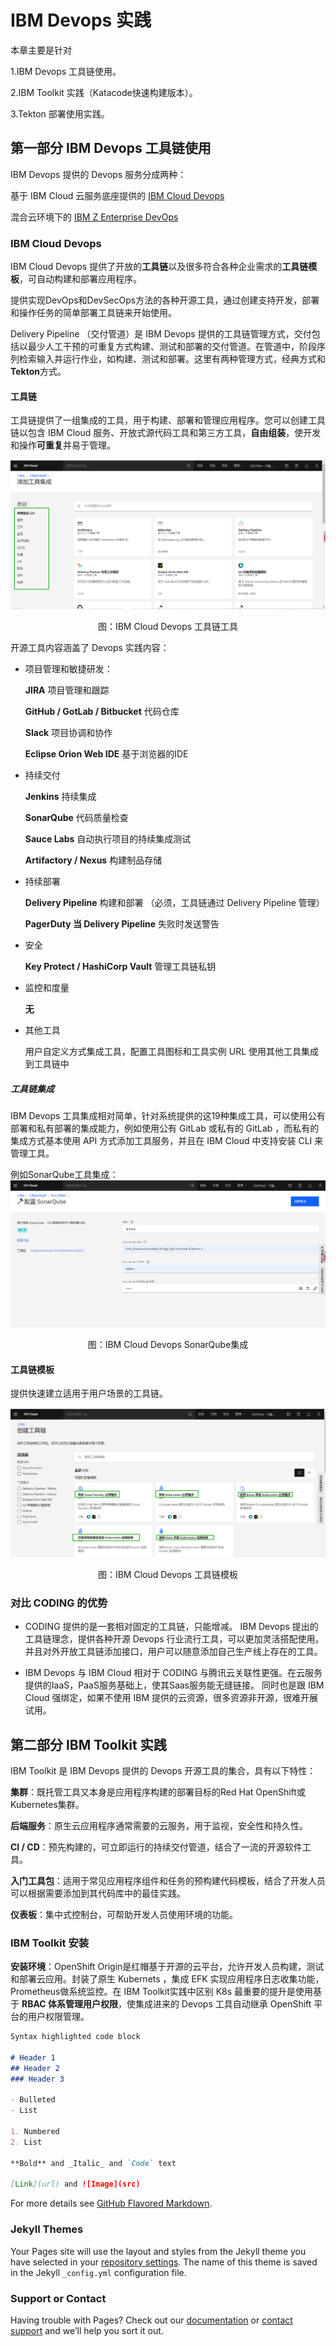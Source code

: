# IBM Devops 实践

本章主要是针对 

1.IBM Devops 工具链使用。

2.IBM Toolkit 实践（Katacode快速构建版本）。

3.Tekton 部署使用实践。

## 第一部分 IBM Devops 工具链使用

IBM Devops 提供的 Devops 服务分成两种：

基于 IBM Cloud 云服务底座提供的 [IBM Cloud Devops](https://www.ibm.com/cloud/devops)

混合云环境下的 [IBM Z Enterprise DevOps](https://www.ibm.com/it-infrastructure/z/capabilities/enterprise-devops)

### IBM Cloud Devops

IBM Cloud Devops 提供了开放的**工具链**以及很多符合各种企业需求的**工具链模板**，可自动构建和部署应用程序。

提供实现DevOps和DevSecOps方法的各种开源工具，通过创建支持开发，部署和操作任务的简单部署工具链来开始使用。

Delivery Pipeline （交付管道）是 IBM Devops 提供的工具链管理方式，交付包括以最少人工干预的可重复方式构建、测试和部署的交付管道。在管道中，阶段序列检索输入并运行作业，如构建、测试和部署。这里有两种管理方式，经典方式和**Tekton**方式。

#### 工具链

工具链提供了一组集成的工具，用于构建、部署和管理应用程序。您可以创建工具链以包含 IBM Cloud 服务、开放式源代码工具和第三方工具，**自由组装**，使开发和操作**可重复**并易于管理。

![工具链](./ibm-devops-toolchain-tools.png)
<center>图：IBM Cloud Devops 工具链工具</center>

开源工具内容涵盖了 Devops 实践内容：

- 项目管理和敏捷研发：

  **JIRA** 项目管理和跟踪
  
  **GitHub / GotLab / Bitbucket** 代码仓库
    
  **Slack** 项目协调和协作
  
  **Eclipse Orion Web IDE** 基于浏览器的IDE

- 持续交付

  **Jenkins** 持续集成
  
  **SonarQube** 代码质量检查
  
  **Sauce Labs** 自动执行项目的持续集成测试
  
  **Artifactory / Nexus** 构建制品存储
  
- 持续部署

  **Delivery Pipeline** 构建和部署 （必须，工具链通过 Delivery Pipeline 管理）
  
  **PagerDuty 当 Delivery Pipeline** 失败时发送警告
 
- 安全

  **Key Protect / HashiCorp Vault** 管理工具链私钥
  
- 监控和度量

  **无**
  
- 其他工具
 
  用户自定义方式集成工具，配置工具图标和工具实例 URL 使用其他工具集成到工具链中
  
##### 工具链集成

IBM Devops 工具集成相对简单，针对系统提供的这19种集成工具，可以使用公有部署和私有部署的集成能力，例如使用公有 GitLab 或私有的 GitLab ，而私有的集成方式基本使用 API 方式添加工具服务，并且在 IBM Cloud 中支持安装 CLI 来管理工具。

例如SonarQube工具集成：
![SonarQube工具集成](./ibm-devops-toolchain-sonarqube.png)
<center>图：IBM Cloud Devops SonarQube集成</center>

#### 工具链模板

提供快速建立适用于用户场景的工具链。

![工具链模板](./ibm-devops-toolchain-module.png)
<center>图：IBM Cloud Devops 工具链模板</center>

### 对比 CODING 的优势
- CODING 提供的是一套相对固定的工具链，只能增减。
  IBM Devops 提出的工具链理念，提供各种开源 Devops 行业流行工具，可以更加灵活搭配使用。
  并且对外开放工具链添加接口，用户可以随意添加自己生产线上存在的工具。
  
- IBM Devops 与 IBM Cloud 相对于 CODING 与腾讯云关联性更强。在云服务提供的IaaS，PaaS服务基础上，使其Saas服务能无缝链接。
  同时也是跟 IBM Cloud 强绑定，如果不使用 IBM 提供的云资源，很多资源非开源，很难开展试用。

## 第二部分 IBM Toolkit 实践

IBM Toolkit 是 IBM Devops 提供的 Devops 开源工具的集合，具有以下特性：

**集群**：既托管工具又本身是应用程序构建的部署目标的Red Hat OpenShift或Kubernetes集群。

**后端服务**：原生云应用程序通常需要的云服务，用于监视，安全性和持久性。

**CI / CD**：预先构建的，可立即运行的持续交付管道，结合了一流的开源软件工具。

**入门工具包**：适用于常见应用程序组件和任务的预构建代码模板，结合了开发人员可以根据需要添加到其代码库中的最佳实践。

**仪表板**：集中式控制台，可帮助开发人员使用环境的功能。

### IBM Toolkit 安装

**安装环境**：OpenShift Origin是红帽基于开源的云平台，允许开发人员构建，测试和部署云应用。封装了原生 Kubernets ，集成 EFK 实现应用程序日志收集功能，Prometheus做系统监控。在 IBM Toolkit实践中区别 K8s 最重要的提升是使用基于 **RBAC 体系管理用户权限**，使集成进来的 Devops 工具自动继承 OpenShift 平台的用户权限管理。


```markdown
Syntax highlighted code block

# Header 1
## Header 2
### Header 3

- Bulleted
- List

1. Numbered
2. List

**Bold** and _Italic_ and `Code` text

[Link](url) and ![Image](src)
```

For more details see [GitHub Flavored Markdown](https://guides.github.com/features/mastering-markdown/).

### Jekyll Themes

Your Pages site will use the layout and styles from the Jekyll theme you have selected in your [repository settings](https://github.com/Aimee-Song/ibm-devops.github.io/settings). The name of this theme is saved in the Jekyll `_config.yml` configuration file.

### Support or Contact

Having trouble with Pages? Check out our [documentation](https://docs.github.com/categories/github-pages-basics/) or [contact support](https://support.github.com/contact) and we’ll help you sort it out.
